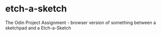 # etch-a-sketch
The Odin Project Assignment - browser version of something between a sketchpad and a Etch-a-Sketch
